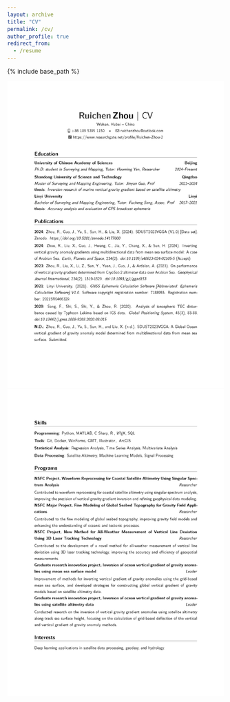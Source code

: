 ```yaml
---
layout: archive
title: "CV"
permalink: /cv/
author_profile: true
redirect_from:
  - /resume
---
```


{% include base_path %}


![RuichenZhou_1](../images/CV_RuichenZhou_1.png)
![RuichenZhou_2](../images/CV_RuichenZhou_2.png)
